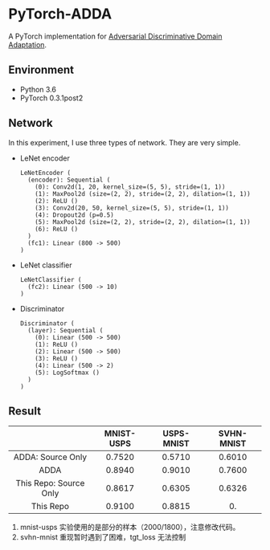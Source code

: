 # PyTorch-ADDA

A PyTorch implementation for [Adversarial Discriminative Domain Adaptation](https://arxiv.org/abs/1702.05464).

## Environment

- Python 3.6
- PyTorch 0.3.1post2

## Network

In this experiment, I use three types of network. They are very simple.

- LeNet encoder

  ```
  LeNetEncoder (
    (encoder): Sequential (
      (0): Conv2d(1, 20, kernel_size=(5, 5), stride=(1, 1))
      (1): MaxPool2d (size=(2, 2), stride=(2, 2), dilation=(1, 1))
      (2): ReLU ()
      (3): Conv2d(20, 50, kernel_size=(5, 5), stride=(1, 1))
      (4): Dropout2d (p=0.5)
      (5): MaxPool2d (size=(2, 2), stride=(2, 2), dilation=(1, 1))
      (6): ReLU ()
    )
    (fc1): Linear (800 -> 500)
  )
  ```

- LeNet classifier

  ```
  LeNetClassifier (
    (fc2): Linear (500 -> 10)
  )
  ```

- Discriminator

  ```
  Discriminator (
    (layer): Sequential (
      (0): Linear (500 -> 500)
      (1): ReLU ()
      (2): Linear (500 -> 500)
      (3): ReLU ()
      (4): Linear (500 -> 2)
      (5): LogSoftmax ()
    )
  )
  ```

## Result

|                       | MNIST-USPS     | USPS-MNIST | SVHN-MNIST |
| :-------------------: | :------------: | :--------: | :--------: |
| ADDA: Source Only     |   0.7520       |  0.5710    |  0.6010    |
| ADDA                  |   0.8940       |  0.9010    |  0.7600    |
| This Repo: Source Only|   0.8617       |  0.6305    |  0.6326    |
| This Repo             |   0.9100       |  0.8815    |  0.    |

1. mnist-usps 实验使用的是部分的样本（2000/1800），注意修改代码。
2. svhn-mnist 重现暂时遇到了困难，tgt_loss 无法控制